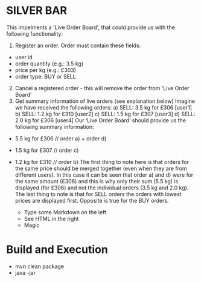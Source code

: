 # SILVER BAR


This impelments a &#39;Live Order Board&#39;, that could provide us with the following functionality:
1) Register an order. Order must contain these fields:
- user id
- order quantity (e.g.: 3.5 kg)
- price per kg (e.g.: £303)
- order type: BUY or SELL
2) Cancel a registered order - this will remove the order from &#39;Live Order Board&#39;
3) Get summary information of live orders (see explanation below)
Imagine we have received the following orders:
a) SELL: 3.5 kg for £306 [user1]
b) SELL: 1.2 kg for £310 [user2]
c) SELL: 1.5 kg for £307 [user3]
d) SELL: 2.0 kg for £306 [user4]
Our ‘Live Order Board’ should provide us the following summary information:
- 5.5 kg for £306 // order a) + order d)
- 1.5 kg for £307 // order c)
- 1.2 kg for £310 // order b)
The first thing to note here is that orders for the same price should be merged together (even when they are from different users). In
this case it can be seen that order a) and d) were for the same amount (£306) and this is why only their sum (5.5 kg) is displayed
(for £306) and not the individual orders (3.5 kg and 2.0 kg).
The last thing to note is that for SELL orders the orders with lowest prices are displayed first. Opposite is true for the BUY orders.

  - Type some Markdown on the left
  - See HTML in the right
  - Magic

# Build and Execution

  - mvn clean package
  - java -jar <generated-jar> 
